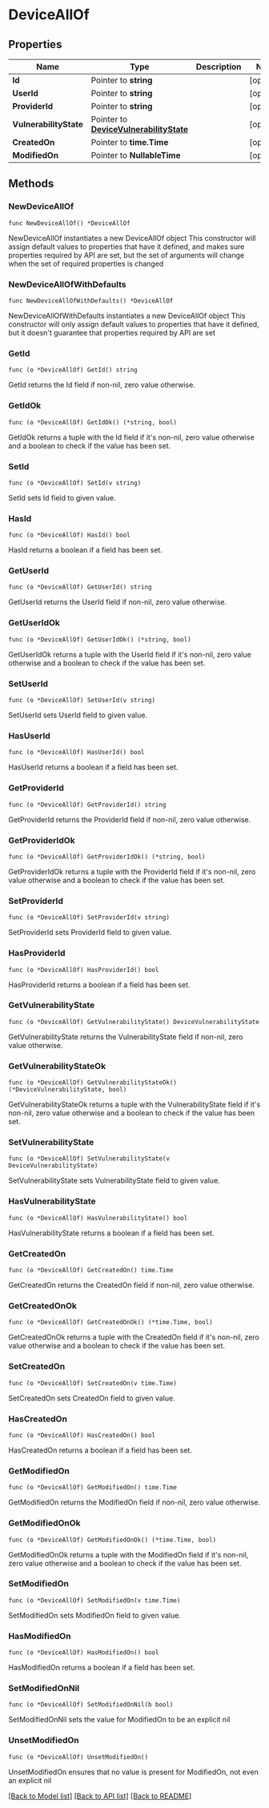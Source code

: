 # DeviceAllOf

## Properties

Name | Type | Description | Notes
------------ | ------------- | ------------- | -------------
**Id** | Pointer to **string** |  | [optional] 
**UserId** | Pointer to **string** |  | [optional] 
**ProviderId** | Pointer to **string** |  | [optional] 
**VulnerabilityState** | Pointer to [**DeviceVulnerabilityState**](DeviceVulnerabilityState.md) |  | [optional] 
**CreatedOn** | Pointer to **time.Time** |  | [optional] 
**ModifiedOn** | Pointer to **NullableTime** |  | [optional] 

## Methods

### NewDeviceAllOf

`func NewDeviceAllOf() *DeviceAllOf`

NewDeviceAllOf instantiates a new DeviceAllOf object
This constructor will assign default values to properties that have it defined,
and makes sure properties required by API are set, but the set of arguments
will change when the set of required properties is changed

### NewDeviceAllOfWithDefaults

`func NewDeviceAllOfWithDefaults() *DeviceAllOf`

NewDeviceAllOfWithDefaults instantiates a new DeviceAllOf object
This constructor will only assign default values to properties that have it defined,
but it doesn't guarantee that properties required by API are set

### GetId

`func (o *DeviceAllOf) GetId() string`

GetId returns the Id field if non-nil, zero value otherwise.

### GetIdOk

`func (o *DeviceAllOf) GetIdOk() (*string, bool)`

GetIdOk returns a tuple with the Id field if it's non-nil, zero value otherwise
and a boolean to check if the value has been set.

### SetId

`func (o *DeviceAllOf) SetId(v string)`

SetId sets Id field to given value.

### HasId

`func (o *DeviceAllOf) HasId() bool`

HasId returns a boolean if a field has been set.

### GetUserId

`func (o *DeviceAllOf) GetUserId() string`

GetUserId returns the UserId field if non-nil, zero value otherwise.

### GetUserIdOk

`func (o *DeviceAllOf) GetUserIdOk() (*string, bool)`

GetUserIdOk returns a tuple with the UserId field if it's non-nil, zero value otherwise
and a boolean to check if the value has been set.

### SetUserId

`func (o *DeviceAllOf) SetUserId(v string)`

SetUserId sets UserId field to given value.

### HasUserId

`func (o *DeviceAllOf) HasUserId() bool`

HasUserId returns a boolean if a field has been set.

### GetProviderId

`func (o *DeviceAllOf) GetProviderId() string`

GetProviderId returns the ProviderId field if non-nil, zero value otherwise.

### GetProviderIdOk

`func (o *DeviceAllOf) GetProviderIdOk() (*string, bool)`

GetProviderIdOk returns a tuple with the ProviderId field if it's non-nil, zero value otherwise
and a boolean to check if the value has been set.

### SetProviderId

`func (o *DeviceAllOf) SetProviderId(v string)`

SetProviderId sets ProviderId field to given value.

### HasProviderId

`func (o *DeviceAllOf) HasProviderId() bool`

HasProviderId returns a boolean if a field has been set.

### GetVulnerabilityState

`func (o *DeviceAllOf) GetVulnerabilityState() DeviceVulnerabilityState`

GetVulnerabilityState returns the VulnerabilityState field if non-nil, zero value otherwise.

### GetVulnerabilityStateOk

`func (o *DeviceAllOf) GetVulnerabilityStateOk() (*DeviceVulnerabilityState, bool)`

GetVulnerabilityStateOk returns a tuple with the VulnerabilityState field if it's non-nil, zero value otherwise
and a boolean to check if the value has been set.

### SetVulnerabilityState

`func (o *DeviceAllOf) SetVulnerabilityState(v DeviceVulnerabilityState)`

SetVulnerabilityState sets VulnerabilityState field to given value.

### HasVulnerabilityState

`func (o *DeviceAllOf) HasVulnerabilityState() bool`

HasVulnerabilityState returns a boolean if a field has been set.

### GetCreatedOn

`func (o *DeviceAllOf) GetCreatedOn() time.Time`

GetCreatedOn returns the CreatedOn field if non-nil, zero value otherwise.

### GetCreatedOnOk

`func (o *DeviceAllOf) GetCreatedOnOk() (*time.Time, bool)`

GetCreatedOnOk returns a tuple with the CreatedOn field if it's non-nil, zero value otherwise
and a boolean to check if the value has been set.

### SetCreatedOn

`func (o *DeviceAllOf) SetCreatedOn(v time.Time)`

SetCreatedOn sets CreatedOn field to given value.

### HasCreatedOn

`func (o *DeviceAllOf) HasCreatedOn() bool`

HasCreatedOn returns a boolean if a field has been set.

### GetModifiedOn

`func (o *DeviceAllOf) GetModifiedOn() time.Time`

GetModifiedOn returns the ModifiedOn field if non-nil, zero value otherwise.

### GetModifiedOnOk

`func (o *DeviceAllOf) GetModifiedOnOk() (*time.Time, bool)`

GetModifiedOnOk returns a tuple with the ModifiedOn field if it's non-nil, zero value otherwise
and a boolean to check if the value has been set.

### SetModifiedOn

`func (o *DeviceAllOf) SetModifiedOn(v time.Time)`

SetModifiedOn sets ModifiedOn field to given value.

### HasModifiedOn

`func (o *DeviceAllOf) HasModifiedOn() bool`

HasModifiedOn returns a boolean if a field has been set.

### SetModifiedOnNil

`func (o *DeviceAllOf) SetModifiedOnNil(b bool)`

 SetModifiedOnNil sets the value for ModifiedOn to be an explicit nil

### UnsetModifiedOn
`func (o *DeviceAllOf) UnsetModifiedOn()`

UnsetModifiedOn ensures that no value is present for ModifiedOn, not even an explicit nil

[[Back to Model list]](../README.md#documentation-for-models) [[Back to API list]](../README.md#documentation-for-api-endpoints) [[Back to README]](../README.md)


